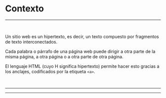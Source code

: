 # **Contexto**

---

<br>

Un sitio web es un hipertexto, es decir, un texto compuesto por fragmentos de texto interconectados.

Cada palabra o párrafo de una página web puede dirigir a otra parte de la misma página, a otra página o a otra parte de otra página.

El lenguaje HTML (cuyo H significa hipertexto) permite hacer esto gracias a los anclajes, codificados por la etiqueta `<a>`.

<br>

---

---
